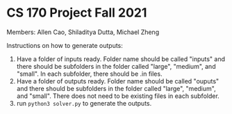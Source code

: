 # CS 170 Project Fall 2021

Members: Allen Cao, Shiladitya Dutta, Michael Zheng

Instructions on how to generate outputs:

1. Have a folder of inputs ready. Folder name should be called "inputs" and there should be subfolders in the 
folder called "large", "medium", and "small". In each subfolder, there should be .in files.
2. Have a folder of outputs ready. Folder name should be called "ouputs" and there should be subfolders in the 
folder called "large", "medium", and "small". There does not need to be existing files in each subfolder.
3. run ```python3 solver.py``` to generate the outputs.